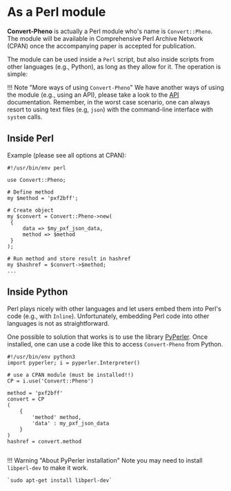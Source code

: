 # As a Perl module

**Convert-Pheno** is actually a Perl module who's name is `Convert::Pheno`. The module will be available in Comprehensive Perl Archive Network (CPAN) once the accompanying paper is accepted for publication.

The module can be used inside a `Perl` script, but also inside scripts from other languages (e.g., Python), as long as they allow for it. The operation is simple:

!!! Note "More ways of using `Convert-Pheno`"
    We have another ways of using the module (e.g., using an API), please take a look to the [API](use-as-an-api.md) documentation. 
    Remember, in the worst case scenario, one can always resort to using text files (e.g, `json`) with the command-line interface with `system` calls.


## Inside Perl

Example (please see all options at CPAN):
```
#!/usr/bin/env perl

use Convert::Pheno;

# Define method
my $method = 'pxf2bff';

# Create object
my $convert = Convert::Pheno->new(
 {
     data => $my_pxf_json_data,
     method => $method
 }
);

# Run method and store result in hashref
my $hashref = $convert->$method;
...

```
## Inside Python

Perl plays nicely with other languages and let users embed them into Perl's code (e.g., with `Inline`). Unfortunately, embedding Perl code into other languages is not as straightforward.

One possible to solution that works is to use the library [PyPerler](https://github.com/tkluck/pyperler). Once installed, one can use a code like this to access `Convert-Pheno` from Python.

```
#!/usr/bin/env python3
import pyperler; i = pyperler.Interpreter()

# use a CPAN module (must be installed!!)
CP = i.use('Convert::Pheno')

method = 'pxf2bff'
convert = CP
(
    { 
        'method' method,
        'data' : my_pxf_json_data
    }
)
hashref = convert.method
 
```

!!! Warning "About PyPerler installation"
    Note you may need to install `libperl-dev` to make it work.
    
    `sudo apt-get install libperl-dev`

